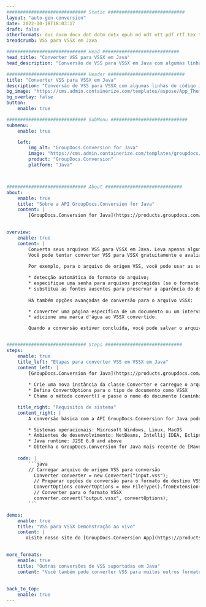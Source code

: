 ```yaml
---
############################# Static ############################
layout: "auto-gen-conversion"
date: 2022-10-18T18:03:17
draft: false
otherformats: doc docm docx dot dotm dotx epub md odt ott pdf rtf tex txt vdx vsdm vsdx vssm vssx vstm vstx vsx vtx xps
breadcrumb: VSS para VSSX em Java

############################# Head ############################
head_title: "Converter VSS para VSSX em Java"
head_description: "Conversão de VSS para VSSX em Java com algumas linhas de código. Converta mais de 160 formatos de arquivo usando a API de conversão de documentos do GroupDocs para Java"

############################# Header ############################
title: "Converter VSS para VSSX em Java"
description: "Conversão de VSS para VSSX com algumas linhas de código Java"
bg_image: "https://cms.admin.containerize.com/templates/aspose/App_Themes/V3/images/bg/header1.png"
bg_overlay: false
button:
    enable: true

############################# SubMenu ############################
submenu:
    enable: true

    left:
        img_alt: "GroupDocs.Conversion for Java"
        image: "https://cms.admin.containerize.com/templates/groupdocs/images/product-logos/90x90-noborder/groupdocs-conversion-java.png"
        product: "GroupDocs.Conversion"
        platform: "Java"



############################# About ############################
about:
    enable: true
    title: "Sobre a API GroupDocs.Conversion for Java"
    content: |
        [GroupDocs.Conversion for Java](https://products.groupdocs.com/conversion/java/) é uma API avançada de conversão de formato de arquivo para conversão entre formatos populares de imagem e documento, como Microsoft Office, OpenDocument, PDF, HTML, e-mail, CAD. e muito mais com apenas algumas linhas de código. A API nativa detecta automaticamente os formatos dos documentos originais e oferece muitas opções para personalizar os documentos convertidos. Juntamente com a função de extrair informações de um documento, ele também suporta o armazenamento em cache dos resultados da conversão para o disco local por padrão. No entanto, qualquer tipo de armazenamento em cache pode ser suportado pela implementação das interfaces apropriadas - Amazon S3, Dropbox, Google Drive, Windows Azure, Reddis ou quaisquer outras.
    

overview:
    enable: true
    content: |
        Converta seus arquivos VSS para VSSX em Java. Leva apenas algumas linhas de código Java em qualquer plataforma de sua escolha, como Windows, Linux, macOS.
        Você pode tentar converter VSS para VSSX gratuitamente e avaliar a qualidade dos resultados da conversão. Junto com scripts de conversão de arquivo simples, você pode tentar opções mais sofisticadas para carregar o arquivo de origem VSS e armazenar a saída VSSX. 
        
        Por exemplo, para o arquivo de origem VSS, você pode usar as seguintes opções de carregamento:

        * detecção automática do formato do arquivo;
        * especifique uma senha para arquivos protegidos (se o formato de arquivo for compatível);
        * substitua as fontes ausentes para preservar a aparência do documento.
        
        Há também opções avançadas de conversão para o arquivo VSSX:

        * converter uma página específica de um documento ou um intervalo de páginas;
        * adicione uma marca d'água ao VSSX convertido.

        Quando a conversão estiver concluída, você pode salvar o arquivo VSSX no caminho do arquivo local ou em qualquer armazenamento de terceiros, como FTP, Amazon S3, Google Drive, Dropbox etc. Observe - para converter VSS para VSSX, você não precisa instalar nenhum software adicional, como MS Office, Open Office, Adobe Acrobat Reader etc.


############################# Steps ############################
steps:
    enable: true
    title_left: "Etapas para converter VSS em VSSX em Java"
    content_left: |
        [GroupDocs.Conversion for Java](https://products.groupdocs.com/conversion/java/) permite que os desenvolvedores convertam facilmente o arquivo VSS para VSSX com algumas linhas de código.
        
        * Crie uma nova instância da classe Converter e carregue o arquivo VSS com o caminho completo
        * Defina ConvertOptions para o tipo de documento como VSSX
        * Chame o método convert() e passe o nome do documento (caminho completo) e formato (VSSX) como parâmetro

    title_right: "Requisitos de sistema"
    content_right: |
        A conversão básica com a API GroupDocs.Conversion for Java pode ser feita com apenas algumas linhas de código. Nossas APIs são suportadas em todas as principais plataformas e sistemas operacionais. Antes de executar o código abaixo, certifique-se de ter os seguintes pré-requisitos instalados em seu sistema.

        * Sistemas operacionais: Microsoft Windows, Linux, MacOS
        * Ambientes de desenvolvimento: NetBeans, Intellij IDEA, Eclipse, etc.
        * Java runtime: J2SE 6.0 and above
        * Obtenha o GroupDocs.Conversion for Java mais recente de [Maven](https://repository.groupdocs.com/webapp/#/artifacts/browse/tree/General/repo/com/groupdocs/groupdocs-conversion)
         
    code: |
        ```java    
        // Carregar arquivo de origem VSS para conversão
          Converter converter = new Converter("input.vss");
          // Preparar opções de conversão para o formato de destino VSSX
          ConvertOptions convertOptions = new FileType().fromExtension("vssx").getConvertOptions();
          // Converter para o formato VSSX
          converter.convert("output.vssx", convertOptions);
        ```

demos:
    enable: true
    title: "VSS para VSSX Demonstração ao vivo"
    content: |
       Visite nosso site do [GroupDocs.Conversion App](https://products.groupdocs.app/conversion/family) e experimente a conversão de VSS para VSSX agora. A demonstração gratuita tem os seguintes benefícios
          

more_formats:
    enable: true
    title: "Outras conversões de VSS suportadas em Java"
    content: "Você também pode converter VSS para muitos outros formatos de arquivo. Por favor, veja a lista abaixo."
       
       
back_to_top:
    enable: true
---
```

